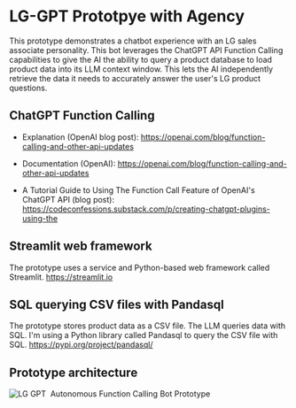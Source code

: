 # LG-GPT Prototpye with Agency

This prototype demonstrates a chatbot experience with an LG sales associate personality. This bot leverages the ChatGPT API Function Calling capabilities to give the AI the ability to query a product database to load product data into its LLM context window. This lets the AI independently retrieve the data it needs to accurately answer the user's LG product questions.

## ChatGPT Function Calling
- Explanation (OpenAI blog post): https://openai.com/blog/function-calling-and-other-api-updates

- Documentation (OpenAI): https://openai.com/blog/function-calling-and-other-api-updates

- A Tutorial Guide to Using The Function Call Feature of OpenAI's ChatGPT API (blog post): https://codeconfessions.substack.com/p/creating-chatgpt-plugins-using-the

## Streamlit web framework
The prototype uses a service and Python-based web framework called Streamlit. https://streamlit.io

## SQL querying CSV files with Pandasql
The prototype stores product data as a CSV file. The LLM queries data with SQL. I'm using a Python library called Pandasql to query the CSV file with SQL. https://pypi.org/project/pandasql/

## Prototype architecture
![LG GPT  Autonomous Function Calling Bot Prototype](https://github.com/ken-at-kore/lg-gpt-agent/assets/146371853/0212091c-d75c-4eb6-81cb-5ac06b3ce99f)
